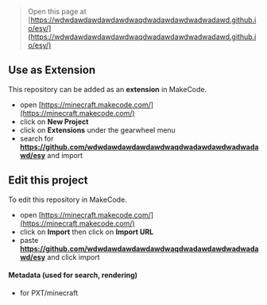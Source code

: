 
> Open this page at [https://wdwdawdawdawdawdwaqdwadawdawdwadwadawd.github.io/esy/](https://wdwdawdawdawdawdwaqdwadawdawdwadwadawd.github.io/esy/)

## Use as Extension

This repository can be added as an **extension** in MakeCode.

* open [https://minecraft.makecode.com/](https://minecraft.makecode.com/)
* click on **New Project**
* click on **Extensions** under the gearwheel menu
* search for **https://github.com/wdwdawdawdawdawdwaqdwadawdawdwadwadawd/esy** and import

## Edit this project

To edit this repository in MakeCode.

* open [https://minecraft.makecode.com/](https://minecraft.makecode.com/)
* click on **Import** then click on **Import URL**
* paste **https://github.com/wdwdawdawdawdawdwaqdwadawdawdwadwadawd/esy** and click import

#### Metadata (used for search, rendering)

* for PXT/minecraft
<script src="https://makecode.com/gh-pages-embed.js"></script><script>makeCodeRender("{{ site.makecode.home_url }}", "{{ site.github.owner_name }}/{{ site.github.repository_name }}");</script>
